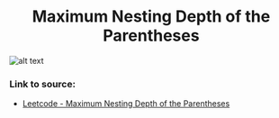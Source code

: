 <h1 align="center">Maximum Nesting Depth of the Parentheses</h1>

![alt text](https://images2.imgbox.com/11/15/gxmc3Y0I_o.png?raw=true)


### Link to source: 
- <a href="https://leetcode.com/problems/maximum-nesting-depth-of-the-parentheses/">Leetcode - Maximum Nesting Depth of the Parentheses</a>

